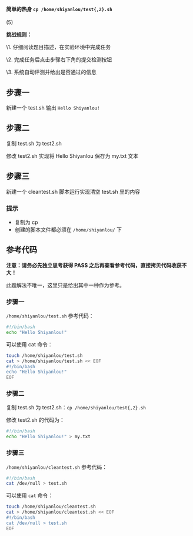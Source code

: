 #### 简单的热身 `cp /home/shiyanlou/test{,2}.sh`  

(5)

**挑战规则：**

\1. 仔细阅读题目描述，在实验环境中完成任务

\2. 完成任务后点击步骤右下角的提交检测按钮

\3. 系统自动评测并给出是否通过的信息

## 步骤一

新建一个 test.sh 输出 `Hello Shiyanlou!`

## 步骤二

复制 test.sh 为 test2.sh

修改 test2.sh 实现将 Hello Shiyanlou 保存为 my.txt 文本

## 步骤三

新建一个 cleantest.sh 脚本运行实现清空 test.sh 里的内容

### 提示

- 复制为 cp
- 创建的脚本文件都必须在 `/home/shiyanlou/` 下

## 参考代码

**注意：请务必先独立思考获得 PASS 之后再查看参考代码，直接拷贝代码收获不大！**

此题解法不唯一，这里只是给出其中一种作为参考。

### 步骤一

`/home/shiyanlou/test.sh` 参考代码：

```bash
#!/bin/bash
echo "Hello Shiyanlou!"
```

可以使用 cat 命令：

```bash
touch /home/shiyanlou/test.sh
cat > /home/shiyanlou/test.sh << EOF
#!/bin/bash
echo "Hello Shiyanlou!"
EOF
```

### 步骤二

复制 test.sh 为 test2.sh：`cp /home/shiyanlou/test{,2}.sh`

修改 test2.sh 的代码为：

```bash
#!/bin/bash
echo "Hello Shiyanlou!" > my.txt
```

### 步骤三

`/home/shiyanlou/cleantest.sh` 参考代码：

```bash
#!/bin/bash
cat /dev/null > test.sh
```

可以使用 `cat` 命令：

```bash
touch /home/shiyanlou/cleantest.sh
cat > /home/shiyanlou/cleantest.sh << EOF
#!/bin/bash
cat /dev/null > test.sh
EOF
```